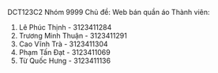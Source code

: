 DCT123C2
Nhóm 9999
Chủ đề: Web bán quần áo
Thành viên:
1. Lê Phúc Thịnh - 3123411284
2. Trương Minh Thuận - 3123411291
3. Cao Vĩnh Trà - 3123411304
4. Phạm Tấn Đạt - 3123411069
5. Từ Quốc Hưng - 3123411136

